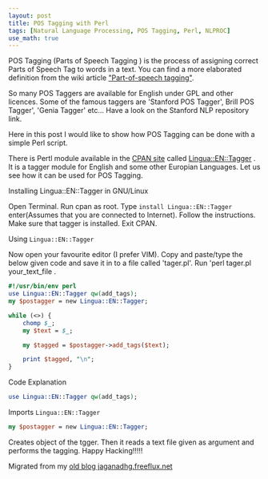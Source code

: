 ```yaml
---
layout: post
title: POS Tagging with Perl
tags: [Natural Language Processing, POS Tagging, Perl, NLPROC]
use_math: true
---
```

POS Tagging (Parts of Speech Tagging ) is the process of assigning correct Parts of Speech Tag to words in a text. You can find a more elaborated definition from the wiki article ["Part-of-speech tagging"](http://en.wikipedia.org/wiki/Part-of-speech_tagging). 

So many POS Taggers are available for English under GPL and other licences. Some of the famous taggers are 'Stanford POS Tagger', Brill POS Tagger', 'Genia Tagger' etc... Have a look on the Stanford NLP repository link.

Here in this post I would like to show how POS Tagging can be done with a simple Perl script. 

There is Pertl module available in the [CPAN site](http://search.cpan.org/) called [Lingua::EN::Tagger](http://search.cpan.org/~acoburn/Lingua-EN-Tagger-0.15/Tagger.pm) . It is a tagger module for English and some other Europian Languages. Let us see how it can be used for POS Tagging.

Installing Lingua::EN::Tagger in GNU/Linux

Open Terminal. Run cpan as root. Type `install Lingua::EN::Tagger` enter(Assumes that you are connected to Internet). Follow the instructions. Make sure that tagger is installed. Exit CPAN.

Using `Lingua::EN::Tagger`

Now open your favourite editor (I prefer VIM). Copy and paste/type the below given code and save it in to a file called 'tager.pl'. Run 'perl tager.pl your_text_file .
 
```perl
#!/usr/bin/env perl
use Lingua::EN::Tagger qw(add_tags);
my $postagger = new Lingua::EN::Tagger;

while (<>) {
    chomp $_;
    my $text = $_;

    my $tagged = $postagger->add_tags($text);

    print $tagged, "\n";
}
```


Code Explanation
```perl
use Lingua::EN::Tagger qw(add_tags);
````
Imports `Lingua::EN::Tagger`

```perl 
my $postagger = new Lingua::EN::Tagger;
```

Creates object of the tgger.
Then it reads a text file given as argument and performs the tagging.
Happy Hacking!!!!!


Migrated from my [old blog jaganadhg.freeflux.net](https://web.archive.org/web/20160323193721/http://jaganadhg.freeflux.net/blog)

